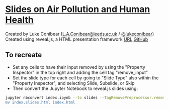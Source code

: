 # [Slides on Air Pollution and Human Health](https://lukeconibear.github.io/air_pollution_human_health/#/)  
Created by Luke Conibear (L.A.Conibear@leeds.ac.uk / [@lukeconibear](https://twitter.com/lukeconibear))  
Created using reveal.js, a HTML presentation framework [URL](https://revealjs.com) [GitHub](https://github.com/hakimel/reveal.js) 

## To recreate

- Set any cells to have their input removed by using the "Property Inspector" in the top right and adding the cell tag "remove_input"
- Set the slide type for each cell by going to "Slide Type" also within the "Property Inspector", and selecting Slide, Subslide, or Skip
- Then convert the Jupyter Notebook to reveal.js slides using:  
```bash
jupyter nbconvert index.ipynb --to slides --TagRemovePreprocessor.remove_input_tags "remove_input 
mv index.slides.html index.html
```
